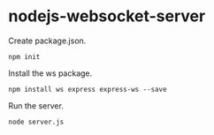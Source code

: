 # nodejs-websocket-server

Create package.json.

```
npm init
```

Install the ws package.

```
npm install ws express express-ws --save
```

Run the server.

```
node server.js
```
